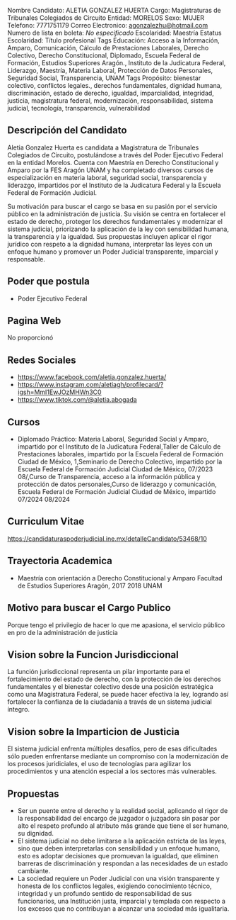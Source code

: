 Nombre Candidato: ALETIA GONZALEZ HUERTA
Cargo: Magistraturas de Tribunales Colegiados de Circuito
Entidad: MORELOS
Sexo: MUJER
Telefono: 7771751179
Correo Electronico: agonzalezhu@hotmail.com
Numero de lista en boleta: *No especificado*
Escolaridad: Maestría
Estatus Escolaridad: Título profesional
Tags Educación: Acceso a la Información, Amparo, Comunicación, Cálculo de Prestaciones Laborales, Derecho Colectivo, Derecho Constitucional, Diplomado, Escuela Federal de Formación, Estudios Superiores Aragón., Instituto de la Judicatura Federal, Liderazgo, Maestría, Materia Laboral, Protección de Datos Personales, Seguridad Social, Transparencia, UNAM
Tags Propósito: bienestar colectivo, conflictos legales., derechos fundamentales, dignidad humana, discriminación, estado de derecho, igualdad, imparcialidad, integridad, justicia, magistratura federal, modernización, responsabilidad, sistema judicial, tecnología, transparencia, vulnerabilidad


## Descripción del Candidato 

Aletia Gonzalez Huerta es candidata a Magistratura de Tribunales Colegiados de Circuito, postulándose a través del Poder Ejecutivo Federal en la entidad Morelos. Cuenta con Maestría en Derecho Constitucional y Amparo por la FES Aragón UNAM y ha completado diversos cursos de especialización en materia laboral, seguridad social, transparencia y liderazgo, impartidos por el Instituto de la Judicatura Federal y la Escuela Federal de Formación Judicial. 

Su motivación para buscar el cargo se basa en su pasión por el servicio público en la administración de justicia. Su visión se centra en fortalecer el estado de derecho, proteger los derechos fundamentales y modernizar el sistema judicial, priorizando la aplicación de la ley con sensibilidad humana, la transparencia y la igualdad. Sus propuestas incluyen aplicar el rigor jurídico con respeto a la dignidad humana, interpretar las leyes con un enfoque humano y promover un Poder Judicial transparente, imparcial y responsable.


## Poder que postula

- Poder Ejecutivo Federal


## Pagina Web

No proporcionó


## Redes Sociales

- https://www.facebook.com/aletia.gonzalez.huerta/
- https://www.instagram.com/aletiagh/profilecard/?igsh=MmI1EwJOzMHWn3C0
- https://www.tiktok.com/@aletia.abogada


## Cursos

- Diplomado Práctico: Materia Laboral, Seguridad Social y Amparo, impartido por el Instituto de la Judicatura Federal,Taller de Cálculo de Prestaciones laborales, impartido por la Escuela Federal de Formación  Ciudad de México, 1,Seminario de Derecho Colectivo, impartido por la Escuela Federal de Formación Judicial   Ciudad de México, 07/2023   08/,Curso de Transparencia, acceso a la información pública y protección de datos personales,Curso de liderazgo y comunicación, Escuela Federal de Formación Judicial   Ciudad de México, impartido 07/2024   08/2024


## Curriculum Vitae

https://candidaturaspoderjudicial.ine.mx/detalleCandidato/53468/10


## Trayectoria Academica

- Maestría con orientación a Derecho Constitucional y Amparo Facultad de Estudios Superiores Aragón, 2017 2018 UNAM


## Motivo para buscar el Cargo Publico

Porque tengo el privilegio de hacer lo que me apasiona, el servicio público en pro de la administración de justicia


## Vision sobre la Funcion Jurisdiccional

La función jurisdiccional representa un pilar importante para el fortalecimiento del estado de derecho, con la protección de los derechos fundamentales y el bienestar colectivo desde una posición estratégica como una Magistratura Federal, se puede hacer efectiva la ley, logrando así fortalecer la confianza de la ciudadanía a través de un sistema judicial íntegro.


## Vision sobre la Imparticion de Justicia

El sistema judicial enfrenta múltiples desafíos, pero de esas dificultades sólo pueden enfrentarse mediante un compromiso con la modernización de los procesos juridiciales, el uso de tecnologías para agilizar los procedimientos y una atención especial a los sectores más vulnerables.


## Propuestas

- Ser un puente entre el derecho y la realidad social, aplicando el rigor de la responsabilidad del encargo de juzgador o juzgadora sin pasar por alto el respeto profundo al atributo más grande que tiene el ser humano, su dignidad.
- El sistema judicial no debe limitarse a la aplicación estricta de las leyes, sino que deben interpretarlas con sensibilidad y un enfoque humano, esto es adoptar decisiones que promuevan la igualdad, que eliminen barreras de discriminación y respondan a las necesidades de un estado cambiante.
- La sociedad requiere un Poder Judicial con una visión transparente y honesta de los conflictos legales, exigiendo conocimiento técnico, integridad y un profundo sentido de responsabilidad de sus funcionarios, una Institución justa, imparcial y templada con respecto a los excesos que no contribuyan a alcanzar una sociedad más igualitaria.

